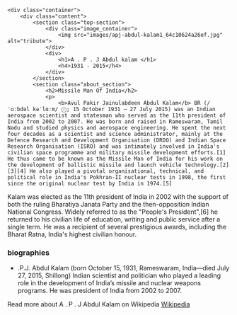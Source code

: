 <!DOCTYPE html>
<html lang="en">
  <head>
    <meta charset="UTF-8" />
    <meta name="viewport" content="width=device-width, initial-scale=1.0" />
    <title>the tribute website | A.P.J Abdul kalam</title>
    <link rel="stylesheet" href="style.css" />
  </head>
  <body>

    <div class="container">
        <div class="content">
            <section class="top-section">
                <div class="image_container">
                    <img src="images/apj-abdul-kalam1_64c10624a26ef.jpg" alt="tribute">
                </div>
                <div>
                    <h1>A . P . J Abdul kalam </h1>
                    <h4>1931 - 2015</h4>
                </div>
            </section>
            <section class="about_section">
                <h2>Missile Man Of India</h2>
                <p>
                    <b>Avul Pakir Jainulabdeen Abdul Kalam</b> BR (/ˈɑːbdəl kəˈlɑːm/ ⓘ; 15 October 1931 – 27 July 2015) was an Indian aerospace scientist and statesman who served as the 11th president of India from 2002 to 2007. He was born and raised in Rameswaram, Tamil Nadu and studied physics and aerospace engineering. He spent the next four decades as a scientist and science administrator, mainly at the Defence Research and Development Organisation (DRDO) and Indian Space Research Organisation (ISRO) and was intimately involved in India's civilian space programme and military missile development efforts.[1] He thus came to be known as the Missile Man of India for his work on the development of ballistic missile and launch vehicle technology.[2][3][4] He also played a pivotal organisational, technical, and political role in India's Pokhran-II nuclear tests in 1998, the first since the original nuclear test by India in 1974.[5]

Kalam was elected as the 11th president of India in 2002 with the support of both the ruling Bharatiya Janata Party and the then-opposition Indian National Congress. Widely referred to as the "People's President",[6] he returned to his civilian life of education, writing and public service after a single term. He was a recipient of several prestigious awards, including the Bharat Ratna, India's highest civilian honour.
                </p>
            </section>
            <section class="biography_section">
                <h3>biographies</h3>
                <ul>
                    <li>
                        .P.J. Abdul Kalam (born October 15, 1931, Rameswaram, India—died July 27, 2015, Shillong) Indian scientist and politician who played a leading role in the development of India’s missile and nuclear weapons programs. He was president of India from 2002 to 2007.
                    </li>
                </ul>
            </section>
            <footer><p>
                Read more about A . P . J Abdul Kalam on Wikipedia <a href="https://en.wikipedia.org/wiki/A._P._J._Abdul_Kalam">Wikipedia</a>
            </p></footer>
        </div>
    </div>

  </body>
</html>
